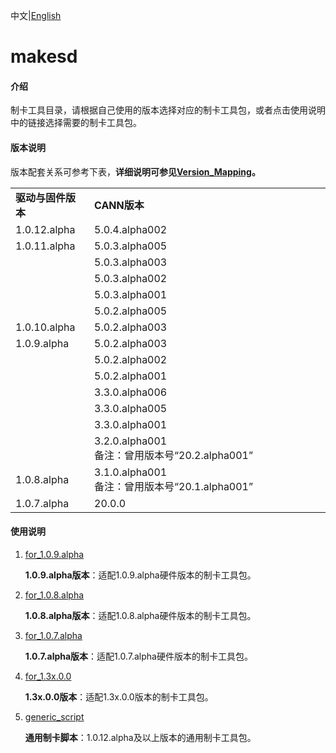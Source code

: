 中文|[English](Readme.md)

# makesd

#### 介绍

制卡工具目录，请根据自己使用的版本选择对应的制卡工具包，或者点击使用说明中的链接选择需要的制卡工具包。

#### 版本说明

版本配套关系可参考下表，**详细说明可参见[Version_Mapping](./Version_Mapping_CN.md)。**

<table>
<tr><td width="25%"><b>驱动与固件版本</b></td><td width="75%"><b>CANN版本</b></td></tr>
<tr><td>1.0.12.alpha</td><td>5.0.4.alpha002</td></tr>
<tr><td rowspan="5" valign="top">1.0.11.alpha</td><td>5.0.3.alpha005</td></tr>
<tr><td>5.0.3.alpha003</td></tr>
<tr><td>5.0.3.alpha002</td></tr>
<tr><td>5.0.3.alpha001</td></tr>
<tr><td>5.0.2.alpha005</td></tr>
</tr>
<tr><td>1.0.10.alpha</td><td>5.0.2.alpha003</td></tr>
<tr><td rowspan="7" valign="top">1.0.9.alpha</td><td>5.0.2.alpha003</td></tr>
<tr><td>5.0.2.alpha002</td></tr>
<tr><td>5.0.2.alpha001</td></tr>
<tr><td>3.3.0.alpha006</td></tr>
<tr><td>3.3.0.alpha005</td></tr>
<tr><td>3.3.0.alpha001</td></tr>
<tr><td>3.2.0.alpha001<br/>备注：曾用版本号“20.2.alpha001”</td>
</tr>
<tr><td>1.0.8.alpha</td><td>3.1.0.alpha001<br/>备注：曾用版本号“20.1.alpha001”</td>
</tr>
<tr><td>1.0.7.alpha</td><td>20.0.0</td></tr>
</table>


#### 使用说明

1. [for_1.0.9.alpha](https://github.com/Ascend/tools/tree/master/makesd/for_1.0.9.alpha)

   **1.0.9.alpha版本**：适配1.0.9.alpha硬件版本的制卡工具包。
2. [for_1.0.8.alpha](https://github.com/Ascend/tools/tree/master/makesd/for_1.0.8.alpha)

   **1.0.8.alpha版本**：适配1.0.8.alpha硬件版本的制卡工具包。
3. [for_1.0.7.alpha](https://github.com/Ascend/tools/tree/master/makesd/for_1.0.7.alpha)

   **1.0.7.alpha版本**：适配1.0.7.alpha硬件版本的制卡工具包。
4. [for_1.3x.0.0](https://github.com/Ascend/tools/tree/master/makesd/for_1.3x.0.0)

   **1.3x.0.0版本**：适配1.3x.0.0版本的制卡工具包。
4. [generic_script](https://github.com/Ascend/tools/tree/master/makesd/generic_script)

   **通用制卡脚本**：1.0.12.alpha及以上版本的通用制卡工具包。